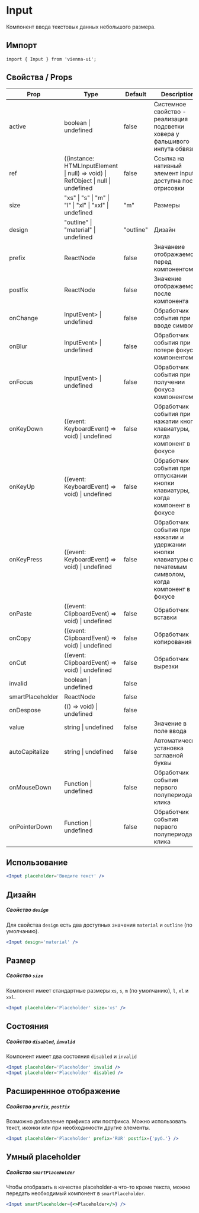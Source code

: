 # Input

Компонент ввода текстовых данных небольшого размера.

## Импорт

```
import { Input } from 'vienna-ui';
```

## Свойства / Props

| Prop | Type | Default | Description |
| --- | --- | --- | --- |
| active | boolean \| undefined | false | Системное свойство - реализация подсветки ховера у фальшивого инпута обвязки |
| ref | ((instance: HTMLInputElement \| null) => void) \| RefObject \| null \| undefined | false | Сcылка на нативный элемент input, доступна после отрисовки |
| size | "xs" \| "s" \| "m" \| "l" \| "xl" \| "xxl" \| undefined | "m" | Размеры |
| design | "outline" \| "material" \| undefined | "outline" | Дизайн |
| prefix | ReactNode | false | Значанеие отображаемое перед компонентом |
| postfix | ReactNode | false | Значение отображаемое после компонента |
| onChange | InputEvent> \| undefined | false | Обработчик события при вводе символов |
| onBlur | InputEvent> \| undefined | false | Обработчик события при потере фокуса компонентом |
| onFocus | InputEvent> \| undefined | false | Обработчик события при получении фокуса компонентом |
| onKeyDown | ((event: KeyboardEvent) => void) \| undefined | false | Обработчик события при нажатии кнопки клавиатуры, когда компонент в фокусе |
| onKeyUp | ((event: KeyboardEvent) => void) \| undefined | false | Обработчик события при отпускании кнопки клавиатуры, когда компонент в фокусе |
| onKeyPress | ((event: KeyboardEvent) => void) \| undefined | false | Обработчик события при нажатии и удержании кнопки клавиатуры с печатемым символом, когда компонент в фокусе |
| onPaste | ((event: ClipboardEvent) => void) \| undefined | false | Обработчик вставки |
| onCopy | ((event: ClipboardEvent) => void) \| undefined | false | Обработчик копирования |
| onCut | ((event: ClipboardEvent) => void) \| undefined | false | Обработчик вырезки |
| invalid | boolean \| undefined | false |
| smartPlaceholder | ReactNode | false |
| onDespose | (() => void) \| undefined | false |
| value | string \| undefined | false | Значение в поле ввода |
| autoCapitalize | string \| undefined | false | Автоматическая установка заглавной буквы |
| onMouseDown | Function \| undefined | false | Обработчик события первого полупериода клика |
| onPointerDown | Function \| undefined | false | Обработчик события первого полупериода клика |

## Использование

```jsx
<Input placeholder='Введите текст' />
```

## Дизайн

##### Свойство `design`

Для свойства `design` есть два доступных значения `material` и `outline` (по умолчанию).

```jsx
<Input design='material' />
```

## Размер

##### Свойство `size`

Компонент имеет стандартные размеры `xs`, `s`, `m` (по умолчанию), `l`, `xl` и `xxl`.

```jsx
<Input placeholder='Placeholder' size='xs' />
```

## Состояния

##### Свойство `disabled`, `invalid`

Компонент имеет два состояния `disabled` и `invalid`

```jsx
<Input placeholder='Placeholder' invalid />
<Input placeholder='Placeholder' disabled />
```

## Расширеннное отображение

##### Свойство `prefix`, `postfix`

Возможно добавление прификса или постфикса. Можно использовать текст, иконки или при необходимости другие элементы.

```jsx
<Input placeholder='Placeholder' prefix='RUR' postfix={'руб.'} />
```

## Умный placeholder

##### Свойство `smartPlaceholder`

Чтобы отобразить в качестве placeholder-а что-то кроме текста, можно передать необходимый компонент в `smartPlaceholder`.

```jsx
<Input smartPlaceholder={<>Placeholder</>} />
```
